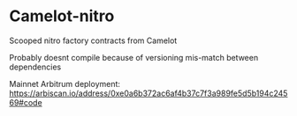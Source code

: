 # Camelot-nitro
Scooped nitro factory contracts from Camelot

Probably doesnt compile because of versioning mis-match between dependencies

Mainnet Arbitrum deployment: https://arbiscan.io/address/0xe0a6b372ac6af4b37c7f3a989fe5d5b194c24569#code
